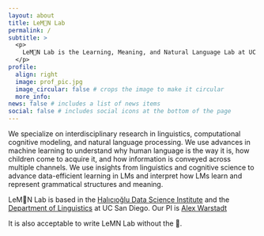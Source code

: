 ```yaml
---
layout: about
title: LeM🍋N Lab
permalink: /
subtitle: >
  <p> 
    LeM🍋N Lab is the Learning, Meaning, and Natural Language Lab at UC San Diego. 
  </p>
profile:
  align: right
  image: prof_pic.jpg
  image_circular: false # crops the image to make it circular
  more_info: 
news: false # includes a list of news items
social: false # includes social icons at the bottom of the page
---
```


We specialize on interdisciplinary research in linguistics, computational cognitive modeling, and natural language processing. 
We use advances in machine learning to understand why human language is the way it is, 
how children come to acquire it, and how information is conveyed across multiple channels. 
We use insights from linguistics and cognitive science to advance data-efficient learning in LMs and 
interpret how LMs learn and represent grammatical structures and meaning. 

LeM🍋N Lab is based in the [Halıcıoğlu Data Science Institute](https://datascience.ucsd.edu/) 
and the [Department of Linguistics](https://linguistics.ucsd.edu/) at UC San Diego. Our PI is [Alex Warstadt](https://alexwarstadt.github.io/)

It is also acceptable to write LeMN Lab without the 🍋.
